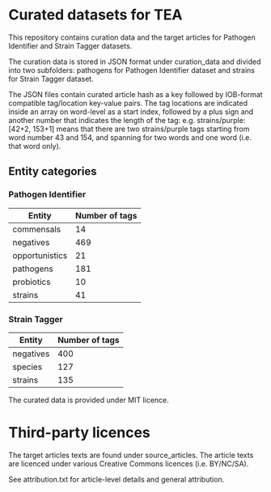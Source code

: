 # Curated datasets for TEA

This repository contains curation data and the target articles for Pathogen Identifier and Strain Tagger datasets.

The curation data is stored in JSON format under curation_data and divided into two subfolders: pathogens for Pathogen Identifier dataset and strains for Strain Tagger dataset.

The JSON files contain curated article hash as a key followed by IOB-format compatible tag/location key-value pairs. The tag locations are indicated inside an array on word-level as a start index, followed by a plus sign and another number that indicates the length of the tag: e.g. strains/purple: [42+2, 153+1] means that there are two strains/purple tags starting from word number 43 and 154, and spanning for two words and one word (i.e. that word only).

## Entity categories

### Pathogen Identifier

| **Entity**     | **Number of tags** |
| -------------- | ------------------ |
| commensals     | 14                 |
| negatives      | 469                |
| opportunistics | 21                 |
| pathogens      | 181                |
| probiotics     | 10                 |
| strains        | 41                 |

### Strain Tagger

| **Entity** | **Number of tags** |
| ---------- | ------------------ |
| negatives  | 400                |
| species    | 127                |
| strains    | 135                |

The curated data is provided under MIT licence.

# Third-party licences

The target articles texts are found under source_articles. The article texts are licenced under various Creative Commons licences (i.e. BY/NC/SA).

See attribution.txt for article-level details and general attribution.
